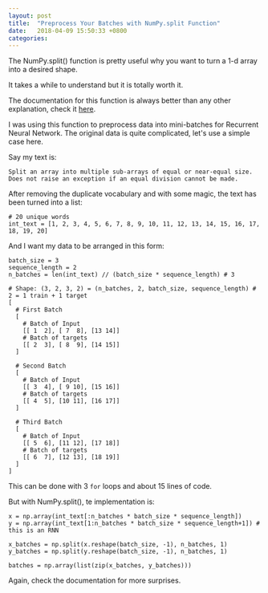 ```yaml
---
layout: post
title:  "Preprocess Your Batches with NumPy.split Function"
date:   2018-04-09 15:50:33 +0800
categories: 
---
```


The NumPy.split() function is pretty useful why you want to turn a 1-d array into a desired shape.

It takes a while to understand but it is totally worth it.

The documentation for this function is always better than any other explanation, check it [here](https://docs.scipy.org/doc/numpy/reference/generated/numpy.split.html).

I was using this function to preprocess data into mini-batches for Recurrent Neural Network. The original data is quite complicated, let's use a simple case here.

Say my text is:
```
Split an array into multiple sub-arrays of equal or near-equal size. Does not raise an exception if an equal division cannot be made.
```

After removing the duplicate vocabulary and with some magic, the text has been turned into a list:
```
# 20 unique words
int_text = [1, 2, 3, 4, 5, 6, 7, 8, 9, 10, 11, 12, 13, 14, 15, 16, 17, 18, 19, 20]
```

And I want my data to be arranged in this form:
```
batch_size = 3
sequence_length = 2
n_batches = len(int_text) // (batch_size * sequence_length) # 3

# Shape: (3, 2, 3, 2) = (n_batches, 2, batch_size, sequence_length) # 2 = 1 train + 1 target
[
  # First Batch
  [
    # Batch of Input
    [[ 1  2], [ 7  8], [13 14]]
    # Batch of targets
    [[ 2  3], [ 8  9], [14 15]]
  ]

  # Second Batch
  [
    # Batch of Input
    [[ 3  4], [ 9 10], [15 16]]
    # Batch of targets
    [[ 4  5], [10 11], [16 17]]
  ]

  # Third Batch
  [
    # Batch of Input
    [[ 5  6], [11 12], [17 18]]
    # Batch of targets
    [[ 6  7], [12 13], [18 19]]
  ]
]
```

This can be done with 3 ```for``` loops and about 15 lines of code.

But with NumPy.split(), te implementation is:
```
x = np.array(int_text[:n_batches * batch_size * sequence_length])
y = np.array(int_text[1:n_batches * batch_size * sequence_length+1]) # this is an RNN

x_batches = np.split(x.reshape(batch_size, -1), n_batches, 1)
y_batches = np.split(y.reshape(batch_size, -1), n_batches, 1)

batches = np.array(list(zip(x_batches, y_batches)))
```

Again, check the documentation for more surprises.